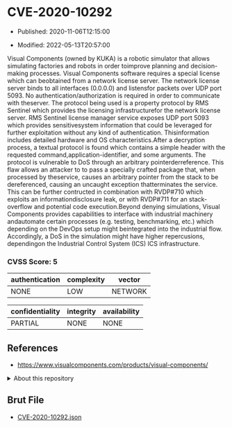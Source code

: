 # CVE-2020-10292

- Published: 2020-11-06T12:15:00

- Modified: 2022-05-13T20:57:00

Visual Components (owned by KUKA) is a robotic simulator that allows simulating factories and robots in order toimprove planning and decision-making processes. Visual Components software requires a special license which can beobtained from a network license server. The network license server binds to all interfaces (0.0.0.0) and listensfor packets over UDP port 5093. No authentication/authorization is required in order to communicate with theserver. The protocol being used is a property protocol by RMS Sentinel which provides the licensing infrastructurefor the network license server. RMS Sentinel license manager service exposes UDP port 5093 which provides sensitivesystem information that could be leveraged for further exploitation without any kind of authentication. Thisinformation includes detailed hardware and OS characteristics.After a decryption process, a textual protocol is found which contains a simple header with the requested command,application-identifier, and some arguments. The protocol is vulnerable to DoS through an arbitrary pointerderreference. This flaw allows an attacker to to pass a specially crafted package that, when processed by theservice, causes an arbitrary pointer from the stack to be dereferenced, causing an uncaught exception thatterminates the service. This can be further contructed in combination with RVDP#710 which exploits an informationdisclosure leak, or with RVDP#711 for an stack-overflow and potential code execution.Beyond denying simulations, Visual Components provides capabilities to interface with industrial machinery andautomate certain processes (e.g. testing, benchmarking, etc.) which depending on the DevOps setup might beintegrated into the industrial flow. Accordingly, a DoS in the simulation might have higher repercusions, dependingon the Industrial Control System (ICS) ICS infrastructure.

### CVSS Score: **5**

| authentication | complexity | vector |
| --- | --- | --- |
| NONE | LOW | NETWORK |

| confidentiality | integrity | availability |
| --- | --- | --- |
| PARTIAL | NONE | NONE |

## References

* https://www.visualcomponents.com/products/visual-components/

<details>
<summary>About this repository</summary> 

  This repository is part of the project [Live Hack CVE](https://github.com/Live-Hack-CVE). Main website can be found [www.live-hack.org](https://www.live-hack.org) 
  
  Made by [Sn0wAlice](https://github.com/Sn0wAlice) for the people that care about security and need to have a feed of the latest CVEs. Hope you enjoy it, don't forget to star the repo and follow me on [Twitter](https://twitter.com/Sn0wAlice) and [Github](https://github.com/Sn0wAlice). And that is my [personnal website](https://www.alice-snow.me/)

  - [Home Page](https://github.com/Live-Hack-CVE)
  - [Framework](https://github.com/Live-Hack-CVE/cve-framework)
  - [CVE database](https://github.com/Live-Hack-CVE/full_database)
  - [Changelog](https://github.com/Live-Hack-CVE/Changelog)
</details>

## Brut File

* [CVE-2020-10292.json](https://raw.githubusercontent.com/Live-Hack-CVE/full_database/main/cves/2020/CVE-2020-10292.json)

